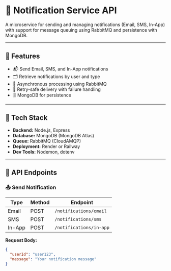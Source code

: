 # 📣 Notification Service API

A microservice for sending and managing notifications (Email, SMS, In-App) with support for message queuing using RabbitMQ and persistence with MongoDB.

---

## 🚀 Features

- 📬 Send Email, SMS, and In-App notifications
- 🗂️ Retrieve notifications by user and type
- 🧵 Asynchronous processing using RabbitMQ
- 🔁 Retry-safe delivery with failure handling
- 🗄️ MongoDB for persistence

---

## 🧱 Tech Stack

- **Backend:** Node.js, Express
- **Database:** MongoDB (MongoDB Atlas)
- **Queue:** RabbitMQ (CloudAMQP)
- **Deployment:** Render or Railway
- **Dev Tools:** Nodemon, dotenv

---

## 🔧 API Endpoints

### 📤 Send Notification

| Type     | Method | Endpoint                    |
|----------|--------|-----------------------------|
| Email    | POST   | `/notifications/email`      |
| SMS      | POST   | `/notifications/sms`        |
| In-App   | POST   | `/notifications/in-app`     |

**Request Body:**

```json
{
  "userId": "user123",
  "message": "Your notification message"
}
